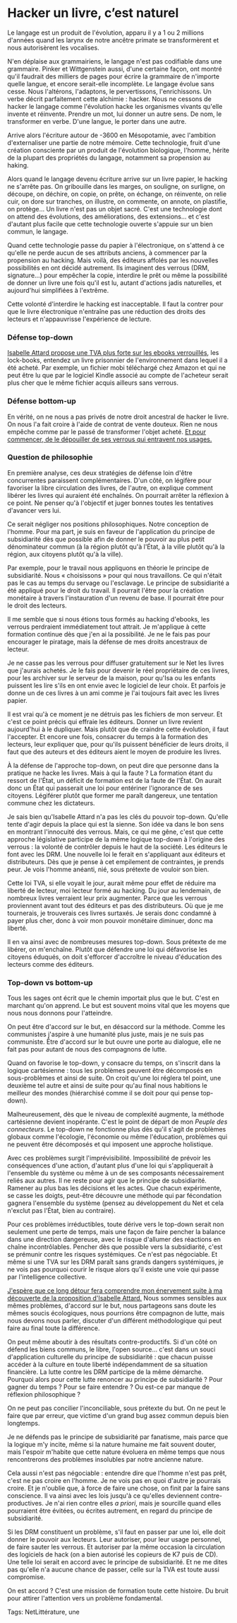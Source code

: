 # Hacker un livre, c&#8217;est naturel

Le langage est un produit de l'évolution, apparu il y a 1 ou 2 millions d'années quand les larynx de notre ancêtre primate se transformèrent et nous autorisèrent les vocalises.<span id="more-33484"></span>

N'en déplaise aux grammairiens, le langage n'est pas codifiable dans une grammaire. Pinker et Wittgenstein aussi, d'une certaine façon, ont montré qu'il faudrait des milliers de pages pour écrire la grammaire de n'importe quelle langue, et encore serait-elle incomplète. Le langage évolue sans cesse. Nous l'altérons, l'adaptons, le pervertissons, l'enrichissons. Un verbe décrit parfaitement cette alchimie : hacker. Nous ne cessons de hacker le langage comme l'évolution hacke les organismes vivants qu'elle invente et réinvente. Prendre un mot, lui donner un autre sens. De nom, le transformer en verbe. D'une langue, le porter dans une autre.

Arrive alors l'écriture autour de -3600 en Mésopotamie, avec l'ambition d'externaliser une partie de notre mémoire. Cette technologie, fruit d'une création consciente par un produit de l'évolution biologique, l'homme, hérite de la plupart des propriétés du langage, notamment sa propension au haking.

Alors quand le langage devenu écriture arrive sur un livre papier, le hacking ne s'arrête pas. On gribouille dans les marges, on souligne, on surligne, on découpe, on déchire, on copie, on prête, on échange, on réinvente, on relie cuir, on dore sur tranches, on illustre, on commente, on annote, on plastifie, on protège… Un livre n'est pas un objet sacré. C'est une technologie dont on attend des évolutions, des améliorations, des extensions… et c'est d'autant plus facile que cette technologie ouverte s'appuie sur un bien commun, le langage.

Quand cette technologie passe du papier à l'électronique, on s'attend à ce qu'elle ne perde aucun de ses attributs anciens, à commencer par la propension au hacking. Mais voilà, des éditeurs affolés par les nouvelles possibilités en ont décidé autrement. Ils imaginent des verrous (DRM, signature…) pour empêcher la copie, interdire le prêt ou même la possibilité de donner un livre une fois qu'il est lu, autant d'actions jadis naturelles, et aujourd'hui simplifiées à l'extrême.

Cette volonté d'interdire le hacking est inacceptable. Il faut la contrer pour que le livre électronique n'entraîne pas une réduction des droits des lecteurs et n'appauvrisse l'expérience de lecture.

### Défense top-down

[Isabelle Attard propose une TVA plus forte sur les ebooks verrouillés](http://scinfolex.com/2013/09/20/un-objet-qui-ne-respecte-pas-les-droits-du-lecteur-merite-t-il-de-sappeler-livre/), les lock-books, entendez un livre prisonnier de l'environnement dans lequel il a été acheté. Par exemple, un fichier mobi téléchargé chez Amazon et qui ne peut être lu que par le logiciel Kindle associé au compte de l'acheteur serait plus cher que le même fichier acquis ailleurs sans verrous.

### Défense bottom-up

En vérité, on ne nous a pas privés de notre droit ancestral de hacker le livre. On nous l'a fait croire à l'aide de contrat de vente douteux. Rien ne nous empêche comme par le passé de transformer l'objet acheté. [Et pour commencer, de le dépouiller de ses verrous qui entravent nos usages.](http://blog.tcrouzet.com/2012/09/16/ebooks-defends-tes-droits-avec-tes-armes/)

### Question de philosophie

En première analyse, ces deux stratégies de défense loin d'être concurrentes paraissent complémentaires. D'un côté, on légifère pour favoriser la libre circulation des livres, de l'autre, on explique comment libérer les livres qui auraient été enchaînés. On pourrait arrêter la réflexion à ce point. Ne penser qu'à l'objectif et juger bonnes toutes les tentatives d'avancer vers lui.

Ce serait négliger nos positions philosophiques. Notre conception de l'homme. Pour ma part, je suis en faveur de l'application du principe de subsidiarité dès que possible afin de donner le pouvoir au plus petit dénominateur commun (à la région plutôt qu'à l'État, à la ville plutôt qu'à la région, aux citoyens plutôt qu'à la ville).

Par exemple, pour le travail nous appliquons en théorie le principe de subsidiarité. Nous « choisissons » pour qui nous travaillons. Ce qui n'était pas le cas au temps du servage ou l'esclavage. Le principe de subsidiarité a été appliqué pour le droit du travail. Il pourrait l'être pour la création monétaire à travers l'instauration d'un revenu de base. Il pourrait être pour le droit des lecteurs.

Il me semble que si nous étions tous formés au hacking d'ebooks, les verrous perdraient immédiatement tout attrait. Je m'applique à cette formation continue dès que j'en ai la possibilité. Je ne le fais pas pour encourager le piratage, mais la défense de mes droits ancestraux de lecteur.

Je ne casse pas les verrous pour diffuser gratuitement sur le Net les livres que j'aurais achetés. Je le fais pour devenir le réel propriétaire de ces livres, pour les archiver sur le serveur de la maison, pour qu'Isa ou les enfants puissent les lire s'ils en ont envie avec le logiciel de leur choix. Et parfois je donne un de ces livres à un ami comme je l'ai toujours fait avec les livres papier.

Il est vrai qu'à ce moment je ne détruis pas les fichiers de mon serveur. Et c'est ce point précis qui effraie les éditeurs. Donner un livre revient aujourd'hui à le dupliquer. Mais plutôt que de craindre cette évolution, il faut l'accepter. Et encore une fois, consacrer du temps à la formation des lecteurs, leur expliquer que, pour qu'ils puissent bénéficier de leurs droits, il faut que des auteurs et des éditeurs aient le moyen de produire les livres.

À la défense de l'approche top-down, on peut dire que personne dans la pratique ne hacke les livres. Mais à qui la faute ? La formation étant du ressort de l'État, un déficit de formation est de la faute de l'État. On aurait donc un État qui passerait une loi pour entériner l'ignorance de ses citoyens. Légiférer plutôt que former me paraît dangereux, une tentation commune chez les dictateurs.

Je sais bien qu'Isabelle Attard n'a pas les clés du pouvoir top-down. Qu'elle tente d'agir depuis la place qui est la sienne. Son idée va dans le bon sens en montrant l'innocuité des verrous. Mais, ce qui me gêne, c'est que cette approche législative participe de la même logique top-down à l'origine des verrous : la volonté de contrôler depuis le haut de la société. Les éditeurs le font avec les DRM. Une nouvelle loi le ferait en s'appliquant aux éditeurs et distributeurs. Dès que je pense à cet empilement de contraintes, je prends peur. Je vois l'homme anéanti, nié, sous prétexte de vouloir son bien.

Cette loi TVA, si elle voyait le jour, aurait même pour effet de réduire ma liberté de lecteur, moi lecteur formé au hacking. Du jour au lendemain, de nombreux livres verraient leur prix augmenter. Parce que les verrous proviennent avant tout des éditeurs et pas des distributeurs. Où que je me tournerais, je trouverais ces livres surtaxés. Je serais donc condamné à payer plus cher, donc à voir mon pouvoir monétaire diminuer, donc ma liberté.

Il en va ainsi avec de nombreuses mesures top-down. Sous prétexte de me libérer, on m'enchaîne. Plutôt que défendre une loi qui défavorise les citoyens éduqués, on doit s'efforcer d'accroître le niveau d'éducation des lecteurs comme des éditeurs.

### Top-down vs bottom-up

Tous les sages ont écrit que le chemin importait plus que le but. C'est en marchant qu'on apprend. Le but est souvent moins vital que les moyens que nous nous donnons pour l'atteindre.

On peut être d'accord sur le but, en désaccord sur la méthode. Comme les communistes j'aspire à une humanité plus juste, mais je ne suis pas communiste. Être d'accord sur le but ouvre une porte au dialogue, elle ne fait pas pour autant de nous des compagnons de lutte.

Quand on favorise le top-down, y consacre du temps, on s'inscrit dans la logique cartésienne : tous les problèmes peuvent être décomposés en sous-problèmes et ainsi de suite. On croit qu'une loi réglera tel point, une deuxième tel autre et ainsi de suite pour qu'au final nous habitions le meilleur des mondes (hiérarchisé comme il se doit pour qui pense top-down).

Malheureusement, dès que le niveau de complexité augmente, la méthode cartésienne devient inopérante. C'est le point de départ de mon *Peuple des connecteurs*. Le top-down ne fonctionne plus dès qu'il s'agit de problèmes globaux comme l'écologie, l'économie ou même l'éducation, problèmes qui ne peuvent être décomposés et qui imposent une approche holistique.

Avec ces problèmes surgit l'imprévisibilité. Impossibilité de prévoir les conséquences d'une action, d'autant plus d'une loi qui s'appliquerait à l'ensemble du système ou même à un de ses composants nécessairement reliés aux autres. Il ne reste pour agir que le principe de subsidiarité. Ramener au plus bas les décisions et les actes. Que chacun expérimente, se casse les doigts, peut-être découvre une méthode qui par fécondation gagnera l'ensemble du système (pensez au développement du Net et cela n'exclut pas l'État, bien au contraire).

Pour ces problèmes irréductibles, toute dérive vers le top-down serait non seulement une perte de temps, mais une façon de faire pencher la balance dans une direction dangereuse, avec le risque d'allumer des réactions en chaîne incontrôlables. Pencher dès que possible vers la subsidiarité, c'est se prémunir contre les risques systémiques. Ce n'est pas négociable. Et même si une TVA sur les DRM paraît sans grands dangers systémiques, je ne vois pas pourquoi courir le risque alors qu'il existe une voie qui passe par l'intelligence collective.

[J'espère que ce long détour fera comprendre mon énervement suite à ma découverte de la proposition d'Isabelle Attard.](http://blog.tcrouzet.com/2013/09/21/un-fumeur-de-cannabis-a-plus-de-droits-quun-lecteur/) Nous sommes sensibles aux mêmes problèmes, d'accord sur le but, nous partageons sans doute les mêmes soucis écologiques, nous pourrions être compagnon de lutte, mais nous devons nous parler, discuter d'un différent méthodologique qui peut faire au final toute la différence.

On peut même aboutir à des résultats contre-productifs. Si d'un côté on défend les biens communs, le libre, l'open source… c'est dans un souci d'application culturelle du principe de subsidiarité : que chacun puisse accéder à la culture en toute liberté indépendamment de sa situation financière. La lutte contre les DRM participe de la même démarche. Pourquoi alors pour cette lutte renoncer au principe de subsidiarité ? Pour gagner du temps ? Pour se faire entendre ? Ou est-ce par manque de réflexion philosophique ?

On ne peut pas concilier l'inconciliable, sous prétexte du but. On ne peut le faire que par erreur, que victime d'un grand bug assez commun depuis bien longtemps.

Je ne défends pas le principe de subsidiarité par fanatisme, mais parce que la logique m'y incite, même si la nature humaine me fait souvent douter, mais l'espoir m'habite que cette nature évoluera en même temps que nous rencontrerons des problèmes insolubles par notre ancienne nature.

Cela aussi n'est pas négociable : entendre dire que l'homme n'est pas prêt, c'est ne pas croire en l'homme. Je ne vois pas en quoi d'autre je pourrais croire. Et je n'oublie que, à force de faire une chose, on finit par la faire sans conscience. Il va ainsi avec les lois jusqu'à ce qu'elles deviennent contre-productives. Je n'ai rien contre elles *a priori*, mais je sourcille quand elles pourraient être évitées, ou écrites autrement, en regard du principe de subsidiarité.

Si les DRM constituent un problème, s'il faut en passer par une loi, elle doit donner le pouvoir aux lecteurs. Leur autoriser, pour leur usage personnel, de faire sauter les verrous. Et autoriser par la même occasion la circulation des logiciels de hack (on a bien autorisé les copieurs de K7 puis de CD). Une telle loi serait en accord avec le principe de subsidiarité. Et ne me dites pas qu'elle n'a aucune chance de passer, celle sur la TVA est toute aussi compromise.

On est accord ? C'est une mission de formation toute cette histoire. Du bruit pour attirer l'attention vers un problème fondamental.

Tags: NetLittérature, une